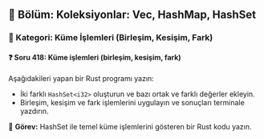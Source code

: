 ## 📘 Bölüm: Koleksiyonlar: Vec, HashMap, HashSet
### 🔹 Kategori: Küme İşlemleri (Birleşim, Kesişim, Fark)
#### ❓ Soru 418: Küme işlemleri (birleşim, kesişim, fark)

Aşağıdakileri yapan bir Rust programı yazın:

- İki farklı `HashSet<i32>` oluşturun ve bazı ortak ve farklı değerler ekleyin.
- Birleşim, kesişim ve fark işlemlerini uygulayın ve sonuçları terminale yazdırın.

🔧 **Görev:** HashSet ile temel küme işlemlerini gösteren bir Rust kodu yazın.
